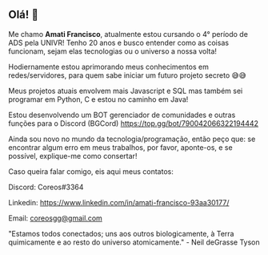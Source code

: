 <h2> Olá! 👋 </h2>
Me chamo <strong>Amati Francisco</strong>, atualmente estou cursando o 4° período de ADS pela UNIVR!
Tenho 20 anos e busco entender como as coisas funcionam, sejam elas tecnologias ou o universo
a nossa volta!

Hodiernamente estou aprimorando meus conhecimentos em redes/servidores, para quem sabe iniciar um futuro projeto
secreto 😅😅

Meus projetos atuais envolvem mais Javascript e SQL mas também sei programar em Python, C e estou no caminho em Java!

Estou desenvolvendo um BOT gerenciador de comunidades e outras funções para o Discord (BGCord)
https://top.gg/bot/790042066322194442


Ainda sou novo no mundo da tecnologia/programação, então peço que: se encontrar algum erro em meus trabalhos, 
por favor, aponte-os, e se possível, explique-me como consertar!

Caso queira falar comigo, eis aqui meus contatos:

Discord: Coreos#3364

Linkedin: https://www.linkedin.com/in/amati-francisco-93aa30177/

Email: coreosgg@gmail.com

"Estamos todos conectados; uns aos outros biologicamente, à Terra quimicamente e ao resto do universo atomicamente." - Neil deGrasse Tyson

